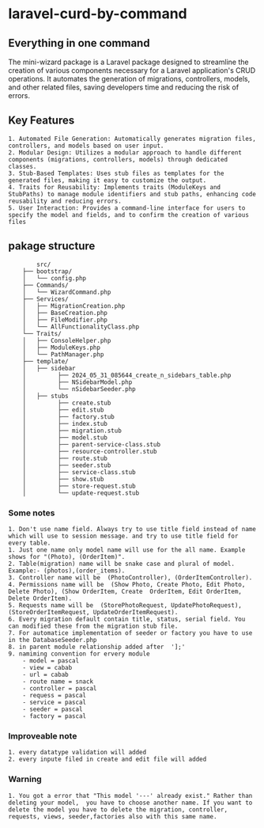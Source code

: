 # laravel-curd-by-command
##   Everything in one command 

The mini-wizard package is a Laravel package designed to streamline the creation of various components necessary for a Laravel application's CRUD operations. It automates the generation of migrations, controllers, models, and other related files, saving developers time and reducing the risk of errors.

## Key Features
    1. Automated File Generation: Automatically generates migration files, controllers, and models based on user input.
    2. Modular Design: Utilizes a modular approach to handle different components (migrations, controllers, models) through dedicated classes.
    3. Stub-Based Templates: Uses stub files as templates for the generated files, making it easy to customize the output.
    4. Traits for Reusability: Implements traits (ModuleKeys and StubPaths) to manage module identifiers and stub paths, enhancing code reusability and reducing errors.
    5. User Interaction: Provides a command-line interface for users to specify the model and fields, and to confirm the creation of various files
## pakage structure
            src/
        ├── bootstrap/
        │   └── config.php
        ├── Commands/
        │   └── WizardCommand.php
        ├── Services/
        │   ├── MigrationCreation.php
        │   ├── BaseCreation.php
        │   ├── FileModifier.php
        │   └── AllFunctionalityClass.php  
        └── Traits/
        │   ├── ConsoleHelper.php
        │   ├── ModuleKeys.php
        │   └── PathManager.php
        ├── template/
        │   ├── sidebar
        │         ├── 2024_05_31_085644_create_n_sidebars_table.php
        │         ├── NSidebarModel.php
        │         └── nSidebarSeeder.php 
        │   ├── stubs
        │         ├── create.stub
        │         ├── edit.stub
        │         ├── factory.stub
        │         ├── index.stub
        │         ├── migration.stub
        │         ├── model.stub
        │         ├── parent-service-class.stub
        │         ├── resource-controller.stub
        │         ├── route.stub
        │         ├── seeder.stub
        │         ├── service-class.stub
        │         ├── show.stub
        │         ├── store-request.stub
        │         └── update-request.stub

### Some notes
    1. Don't use name field. Always try to use title field instead of name which will use to session message. and try to use title field for every table.
    1. Just one name only model name will use for the all name. Example shows for "(Photo), (OrderItem)".
    2. Table(migration) name will be snake case and plural of model. Example:- (photos),(order_items).
    3. Controller name will be  (PhotoController), (OrderItemController).
    4. Permissions name will be  (Show Photo, Create Photo, Edit Photo, Delete Photo), (Show OrderItem, Create  OrderItem, Edit OrderItem, Delete OrderItem).
    5. Requests name will be  (StorePhotoRequest, UpdatePhotoRequest), (StoreOrderItemRequest, UpdateOrderItemRequest).
    6. Every migration default contain title, status, serial field. You can modified these from the migration stub file.
    7. For automatice implementation of seeder or factory you have to use  in the DatabaseSeeder.php 
    8. in parent module relationship added after  '];'
    9. namiming convention for ervery module
        - model = pascal
        - view = cabab
        - url = cabab
        - route name = snack
        - controller = pascal
        - requess = pascal
        - service = pascal
        - seeder = pascal
        - factory = pascal


### Improveable note
    1. every datatype validation will added
    2. every inpute filed in create and edit file will added

### Warning
    1. You got a error that "This model '---' already exist." Rather than deleting your model,  you have to choose another name. If you want to delete the model you have to delete the migration, controller, requests, views, seeder,factories also with this same name.


